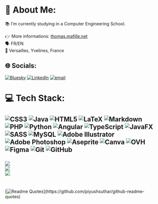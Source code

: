 # 💫 About Me:
📚 I'm currently studying in a Computer Engineering School.
<br><br>👉 More informations: [thomas.mafille.net](https://thomas.mafille.net)
<br>🗣️ FR/EN
<br>📍 Versailles, Yvelines, France

## 🌐 Socials:
[![Bluesky](https://img.shields.io/badge/bluesky-0285FF?style=for-the-badge&logo=bluesky&logoColor=%23FFFFFF)](https://bsky.app/profile/korioz675.bsky.social) [![LinkedIn](https://img.shields.io/badge/LinkedIn-%230077B5.svg?style=for-the-badge&logo=linkedin&logoColor=white)](https://linkedin.com/in/thomasmafille ) [![email](https://img.shields.io/badge/Email-D14836?style=for-the-badge&logo=gmail&logoColor=white)](mailto:thomas@mafille.net) 

# 💻 Tech Stack:
![CSS3](https://img.shields.io/badge/css3-%231572B6.svg?style=for-the-badge&logo=css3&logoColor=white) ![Java](https://img.shields.io/badge/java-%23ED8B00.svg?style=for-the-badge&logo=openjdk&logoColor=white) ![HTML5](https://img.shields.io/badge/html5-%23E34F26.svg?style=for-the-badge&logo=html5&logoColor=white) ![LaTeX](https://img.shields.io/badge/latex-%23008080.svg?style=for-the-badge&logo=latex&logoColor=white) ![Markdown](https://img.shields.io/badge/markdown-%23000000.svg?style=for-the-badge&logo=markdown&logoColor=white) ![PHP](https://img.shields.io/badge/php-%23777BB4.svg?style=for-the-badge&logo=php&logoColor=white) ![Python](https://img.shields.io/badge/python-3670A0?style=for-the-badge&logo=python&logoColor=ffdd54) ![Angular](https://img.shields.io/badge/angular-%23DD0031.svg?style=for-the-badge&logo=angular&logoColor=white) ![TypeScript](https://img.shields.io/badge/typescript-%23007ACC.svg?style=for-the-badge&logo=typescript&logoColor=white) ![JavaFX](https://img.shields.io/badge/javafx-%23FF0000.svg?style=for-the-badge&logo=javafx&logoColor=white) ![SASS](https://img.shields.io/badge/SASS-hotpink.svg?style=for-the-badge&logo=SASS&logoColor=white) ![MySQL](https://img.shields.io/badge/mysql-4479A1.svg?style=for-the-badge&logo=mysql&logoColor=white) ![Adobe Illustrator](https://img.shields.io/badge/adobe%20illustrator-%23FF9A00.svg?style=for-the-badge&logo=adobe%20illustrator&logoColor=white) ![Adobe Photoshop](https://img.shields.io/badge/adobe%20photoshop-%2331A8FF.svg?style=for-the-badge&logo=adobe%20photoshop&logoColor=white) ![Aseprite](https://img.shields.io/badge/Aseprite-FFFFFF?style=for-the-badge&logo=Aseprite&logoColor=#7D929E) ![Canva](https://img.shields.io/badge/Canva-%2300C4CC.svg?style=for-the-badge&logo=Canva&logoColor=white) ![OVH](https://img.shields.io/badge/ovh-%23123F6D.svg?style=for-the-badge&logo=ovh&logoColor=#123F6D) ![Figma](https://img.shields.io/badge/figma-%23F24E1E.svg?style=for-the-badge&logo=figma&logoColor=white) ![Git](https://img.shields.io/badge/git-%23F05033.svg?style=for-the-badge&logo=git&logoColor=white) ![GitHub](https://img.shields.io/badge/github-%23121011.svg?style=for-the-badge&logo=github&logoColor=white)
<br><br>
![](https://github-readme-stats.vercel.app/api?username=KoRIOz675&theme=neon&hide_border=true&include_all_commits=true&count_private=true)<br/>
![](https://github-readme-stats.vercel.app/api/top-langs/?username=KoRIOz675&theme=neon&hide_border=true&include_all_commits=true&count_private=true&layout=compact)<br/>
![](https://github-contributor-stats.vercel.app/api?username=KoRIOz675&limit=5&theme=neon&combine_all_yearly_contributions=true&include_all_commits=true)
<br><br>
---
[![Readme Quotes](https://quotes-github-readme.vercel.app/api?type=horizontal&theme=radical&quote=Some%20say%2C%20%22Respect%20computers%2C%20and%20they%20will%20respect%20you.%22%20Others%20say%2C%20%22Praise%20the%20Machine%20God.%22%20However%2C%20the%20only%20important%20thing%20is%3A%20don%27t%20put%20water%20in%20your%20computer.)](https://github.com/piyushsuthar/github-readme-quotes)
